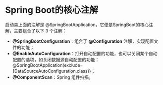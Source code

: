 # Spring Boot的核心注解

启动类上面的注解是 @SpringBootApplication，它便是SpringBoot的核心注解，主要组合了以下 3 个注解：

* **@SpringBootConfiguration**：组合了 **@Configuration** 注解，实现配置文件的功能；
* **@EnableAutoConfiguration**：打开自动配置的功能，也可以关闭某个自动配置的选项，如关闭数据源自动配置的功能：@SpringBootApplication(exclude={DataSourceAutoConfiguration.class})；
* **@ComponentScan**：Spring 组件扫描。
